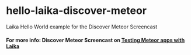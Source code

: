 hello-laika-discover-meteor
===========================

Laika Hello World example for the Discover Meteor Screencast

#### For more info: Discover Meteor Screencast on [Testing Meteor apps with Laika](http://www.discovermeteor.com/2013/06/06/testing-meteor-apps-with-laika/)
